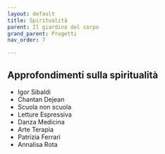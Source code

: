 ```yaml
---
layout: default
title: Spiritualità
parent: Il giardino del corpo
grand_parent: Progetti
nav_order: 7

---
```


## Approfondimenti sulla spiritualità

- Igor Sibaldi 
- Chantan Dejean
- Scuola non scuola
- Letture Espressiva
- Danza Medicina
- Arte Terapia
- Patrizia Ferrari 
- Annalisa Rota

